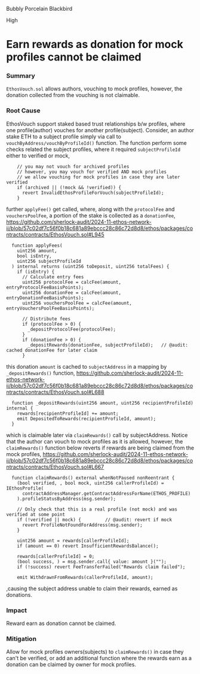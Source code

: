 Bubbly Porcelain Blackbird

High

# Earn rewards as donation for mock profiles cannot be claimed

### Summary

`EthosVouch.sol` allows authors, vouching to mock profiles, however, the donation collected from the vouching is not claimable. 

### Root Cause

EthosVouch support staked based trust relationships b/w profiles, where one profile(author) vouches for another profile(subject). Consider, an author stake ETH to a subject profile simply via call to `vouchByAddress/vouchByProfileId()` function. The function perform some checks related the subject profiles, where it required `subjectProfileId` either to verified or mock,
```solidity
    // you may not vouch for archived profiles
    // however, you may vouch for verified AND mock profiles
    // we allow vouching for mock profiles in case they are later verified
    if (archived || (!mock && !verified)) {
      revert InvalidEthosProfileForVouch(subjectProfileId);
    }
```
further `applyFee()` get called, where, along with the `protocolFee` and `vouchersPoolFee`, a portion of the stake is collected as a `donationFee`,
https://github.com/sherlock-audit/2024-11-ethos-network-ii/blob/57c02df7c56f0b18c681a89ebccc28c86c72d8d8/ethos/packages/contracts/contracts/EthosVouch.sol#L945
```solidity
  function applyFees(
    uint256 amount,
    bool isEntry,
    uint256 subjectProfileId
  ) internal returns (uint256 toDeposit, uint256 totalFees) {
    if (isEntry) {
      // Calculate entry fees
      uint256 protocolFee = calcFee(amount, entryProtocolFeeBasisPoints);
      uint256 donationFee = calcFee(amount, entryDonationFeeBasisPoints);
      uint256 vouchersPoolFee = calcFee(amount, entryVouchersPoolFeeBasisPoints);

      // Distribute fees
      if (protocolFee > 0) {
        _depositProtocolFee(protocolFee);
      }
      if (donationFee > 0) {
        _depositRewards(donationFee, subjectProfileId);   // @audit: cached donationFee for later claim
      }
```
this donation `amount` is cached to `subjectAddress` in a mapping by `_depositRewards()` function,
https://github.com/sherlock-audit/2024-11-ethos-network-ii/blob/57c02df7c56f0b18c681a89ebccc28c86c72d8d8/ethos/packages/contracts/contracts/EthosVouch.sol#L688
```solidity 
  function _depositRewards(uint256 amount, uint256 recipientProfileId) internal {
    rewards[recipientProfileId] += amount;
    emit DepositedToRewards(recipientProfileId, amount);
  }
```

which is claimable later via `claimRewards()` call by subjectAddress. Notice that the author can vouch to mock profiles as it is allowed, however, the `claimRewards()` function below reverts if rewards are being claimed from the mock profiles,
https://github.com/sherlock-audit/2024-11-ethos-network-ii/blob/57c02df7c56f0b18c681a89ebccc28c86c72d8d8/ethos/packages/contracts/contracts/EthosVouch.sol#L667
```solidity
  function claimRewards() external whenNotPaused nonReentrant {
    (bool verified, , bool mock, uint256 callerProfileId) = IEthosProfile(
      contractAddressManager.getContractAddressForName(ETHOS_PROFILE)
    ).profileStatusByAddress(msg.sender);

    // Only check that this is a real profile (not mock) and was verified at some point
    if (!verified || mock) {         // @audit: revert if mock
      revert ProfileNotFoundForAddress(msg.sender);
    }

    uint256 amount = rewards[callerProfileId];
    if (amount == 0) revert InsufficientRewardsBalance();

    rewards[callerProfileId] = 0;
    (bool success, ) = msg.sender.call{ value: amount }("");
    if (!success) revert FeeTransferFailed("Rewards claim failed");

    emit WithdrawnFromRewards(callerProfileId, amount);
```
,causing the subject address unable to claim their rewards, earned as donations.
### Impact
Reward earn as donation cannot be claimed. 

### Mitigation
Allow for mock profiles owners(subjects) to `claimRewards()` in case they can't be verified, or add an additional function where the rewards earn as a donation can be claimed by owner for mock profiles. 